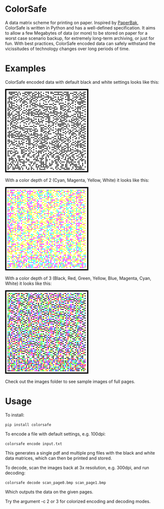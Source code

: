 # ColorSafe

A data matrix scheme for printing on paper. Inspired by
[PaperBak](https://github.com/Rupan/paperbak), ColorSafe is written in Python
and has a well-defined specification. It aims to allow a few Megabytes of data
(or more) to be stored on paper for a worst case scenario backup, for
extremely long-term archiving, or just for fun. With best practices, ColorSafe
encoded data can safely withstand the vicissitudes of technology changes over
long periods of time.

# Examples

ColorSafe encoded data with default black and white settings looks like this:

![Color depth 1](images/sector_c1.png "Color depth 1")

With a color depth of 2 (Cyan, Magenta, Yellow, White) it looks like this:

![Color depth 2](images/sector_c2.png "Color depth 2")

With a color depth of 3 (Black, Red, Green, Yellow, Blue, Magenta, Cyan, White)
it looks like this:

![Color depth 3](images/sector_c3.png "Color depth 3")

Check out the images folder to see sample images of full pages.

# Usage

To install:

``pip install colorsafe``

To encode a file with default settings, e.g. 100dpi:

``colorsafe encode input.txt``

This generates a single pdf and multiple png files with the black and white
data matrices, which can then be printed and stored.

To decode, scan the images back at 3x resolution, e.g. 300dpi, and run decoding:

``colorsafe decode scan_page0.bmp scan_page1.bmp``

Which outputs the data on the given pages.

Try the argument -c 2 or 3 for colorized encoding and decoding modes.
